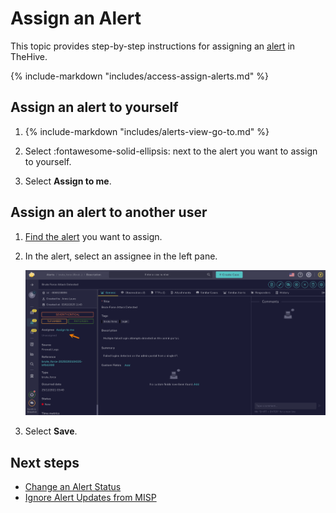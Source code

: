 # Assign an Alert

This topic provides step-by-step instructions for assigning an [alert](about-alerts.md) in TheHive.

{% include-markdown "includes/access-assign-alerts.md" %}

## Assign an alert to yourself

1. {% include-markdown "includes/alerts-view-go-to.md" %}

2. Select :fontawesome-solid-ellipsis: next to the alert you want to assign to yourself.

3. Select **Assign to me**.

## Assign an alert to another user

1. [Find the alert](./search-for-alerts/find-an-alert.md) you want to assign.

2. In the alert, select an assignee in the left pane.

    ![Assignee alert](../../../images/user-guides/analyst-corner/alerts/alert-assignee.png)

3. Select **Save**.

<h2>Next steps</h2>

* [Change an Alert Status](change-status-alert.md)
* [Ignore Alert Updates from MISP](ignore-alert-updates-misp.md)